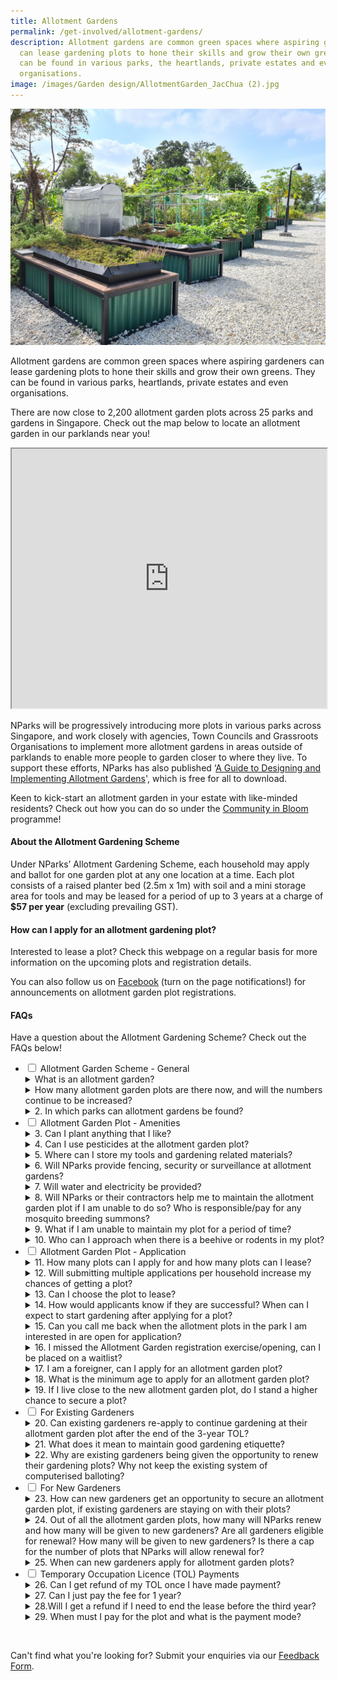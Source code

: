 ```yaml
---
title: Allotment Gardens
permalink: /get-involved/allotment-gardens/
description: Allotment gardens are common green spaces where aspiring gardeners
  can lease gardening plots to hone their skills and grow their own greens. They
  can be found in various parks, the heartlands, private estates and even
  organisations.
image: /images/Garden design/AllotmentGarden_JacChua (2).jpg
---
```

<style>
details[open] > summary {
        font-weight: 800;
        }
</style>

<img src="/images/Garden%20design/allotment%20garden%20at%20jurong%20lake%20gardens%20west.jpg">

<p>Allotment gardens are common green spaces where aspiring gardeners can lease gardening plots to hone their skills and grow their own greens. They can be found in various parks, heartlands, private estates and even organisations.</p>

<p>There are now close to 2,200 allotment garden plots across 25 parks and gardens in Singapore. Check out the map below to locate an allotment garden in our parklands near you!</p> 

<iframe height="415" width="100%" src="https://www.google.com/maps/d/u/1/embed?mid=1apkeSb5QHzODZOp7DdtNxFTa61GSA9U&amp;ehbc=2E312F&amp;noprof=1"></iframe>

<p>NParks will be progressively introducing more plots in various parks across Singapore, and work closely with agencies, Town Councils and Grassroots Organisations to implement more allotment gardens in areas outside of parklands to enable more people to garden closer to where they live. To support these efforts, NParks has also published ‘<a href="https://go.gov.sg/guide-to-design-allotment-gardens">A Guide to Designing and Implementing Allotment Gardens</a>', which is free for all to download.</p> 

<p>Keen to kick-start an allotment garden in your estate with like-minded residents? Check out how you can do so under the <a href="https://go.gov.sg/cib-initiative">Community in Bloom</a> programme!

</p><h4>About the Allotment Gardening Scheme</h4>

<p>Under NParks’ Allotment Gardening Scheme, each household may apply and ballot for one garden plot at any one location at a time. Each plot consists of a raised planter bed (2.5m x 1m) with soil and a mini storage area for tools and may be leased for a period of up to 3 years at a charge of <b>$57 per year</b> (excluding prevailing GST). </p> 



<h4>How can I apply for an allotment gardening plot?</h4>
<p>Interested to lease a plot? Check this webpage on a regular basis for more information on the upcoming plots and registration details.</p> 

<p>You can also follow us on <a href="https://www.facebook.com/nparksbuzz">Facebook</a> (turn on the page notifications!) for announcements on allotment garden plot registrations.</p>

<h4>FAQs</h4>
<p>Have a question about the Allotment Gardening Scheme? Check out the FAQs below!</p>
<ul class="jekyllcodex_accordion">
	<li><input type="checkbox" id="accordion1">
		<label for="accordion1">Allotment Garden Scheme - General</label>
		<div>
			<details>
				<summary>What is an allotment garden?</summary>
				Allotment gardens are areas located within parks and gardens that house gardening plots available for lease to the community to grow their own plants. With most of the population living in high-rise flats with minimalspace for gardening within their household footprint, these allotment garden plots provide them with further opportunities to garden. <br><br>
		</details>
		<details>
				<summary>How many allotment garden plots are there now, and will the numbers continue to be increased?</summary>	
				To date, close to 2,200 allotment garden plots have been made available to the community with plans for further expansion.<br><br>
			In tandem, NParks is working with Town Councils and Grassroot Organisations to provide advice on setting up of allotment gardens in public housing estates so that residents can garden closer to their homes. <br><br>
		</details>
		<details>
			<summary>2. In which parks can allotment gardens be found?</summary>
			1. Ang Mo Kio Town Garden West<br>
			2. Aljunied Park<br>
			3. Bedok Reservoir Park<br>
			4. Bedok Town Park<br>
			5. Bishan-Ang Mo Kio Park<br>
			6. Bukit Gombak Park<br>
			7. Choa Chu Kang Park<br>
			8. Clementi Woods Park<br>
			9. East Coast Park<br>
			10. HortPark<br>
			11. Jurong Central Park<br>
			12. Jurong Lake Gardens<br>
			13. Kallang Riverside Park<br>
			14. Kent Ridge Park <br>
			15. Lower Seletar Reservoir Park<br>
			16. one-north Park<br>
			17. Pasir Ris Park<br>
			18. Punggol Park<br>
			19. Punggol Waterway Park<br>
			20. Sembawang Park<br>
			21. Sengkang Riverside Park<br>
			22. Tiong Bahru Park<br>
			23. West Coast Park<br>
			24. Yishun Park<br>
			25. Yishun Neighbourhood Park<br>
			<br>
			</details>
		</div>
	</li>
  <li><input type="checkbox" id="accordion2">
					<label for="accordion2">Allotment Garden Plot - Amenities</label>
		<div>
	<details>
		<summary>3. Can I plant anything that I like?</summary>
		All plants and gardening structures should not exceed 1 metre in standing height (measured from soil level in the planter bed). Gardeners are advised not to plant poisonous plants or those with sap as these plants can cause discomfort and are harmful to the public. Plants that are illegal are not allowed to be planted. 
		<br>Please also be mindful of the neighbouring plots when planting up your mini garden and ensure that your plants do not encroach into their space. Keep your space clean and tidy for the safety of all your fellow allotment gardeners.<br><br>
	</details>
	<details>
		<summary>4. Can I use pesticides at the allotment garden plot?</summary>
		Chemical pesticides, herbicides and fungicides are not allowed to be used at the allotment garden plots as they may kill insects, such as bees and wasps, which play an important role in the pollination process of flowering plants. Such chemicals may also spread to other plots and may cause adverse reactions to gardeners tending to other plots or public who visit the plots. <br><br>
		</details>
			<details>
				<summary>5. Where can I store my tools and gardening related materials?</summary>
				There is a storage area in each allotment garden planter where tools and other gardening-related materials (e.g. soil, compost) must be kept when not in use. All items stored at the
allotment garden plot must be kept neatly within storage area at all times and not in common spaces or along pathways.<br>
(For Sengkang Riverside Park, there is a separate storage area due to site constraints).<br><br>
			</details>
			<details>
				<summary>6. Will NParks provide fencing, security or surveillance at allotment gardens?</summary>
				As all allotment gardens are situated in our public parks and gardens, they are unfenced to enable the public to visit and appreciate the gardens. NParks has put in place signs reminding park users not to remove plants within the allotment garden plots that do not belong to them.<br>
				Allotment gardeners are responsible for the security of all items kept within their planting plot (including plants, produce, structures and gardening materials) and items stored within storage box.<br>
				NParks will not be responsible for the loss or damage of any items including all produce from the allotment garden plots.<br>
				However, if there are recurrent reports on incidents of theft or vandalism at particular locations, NParks will consider additional measures to deter such occurrences.<br>
				Allotment Gardeners are not to install any structures (including any type of video surveillance equipment orsecurity system equipment such as personal CCTV cameras) at their allotment gardening plot.<br><br>
			</details>
			<details>
				<summary>7. Will water and electricity be provided?</summary>
			Shared water points are available for use at the allotment garden. No electricity will be provided. <br><br>
			</details>
			<details>
				<summary>8. Will NParks or their contractors help me to maintain the allotment garden plot if I am unable to do so?  Who is responsible/pay for any mosquito breeding summons?</summary>
				You are required at all times and at your own expense, to maintain the allotment garden plot and its immediate surroundings in a good and presentable condition, including
trimming overgrown shrubs, removing weeds, pest-infested plants, dead and damaged plants/products. <br>
				NParks will also not be responsible for any instances of mosquito breeding detected by the National Environment Agency (NEA) at the allotment garden plots. You are responsible for taking all precautions and measures to prevent breeding of mosquitoes at your allotment garden plot.<br><br>
			</details>
			<details>
				<summary>9. What if I am unable to maintain my plot for a period of time?</summary>
				If you fail to maintain your allotment garden plot, and within the time stipulated by NParks, we reserve the right to terminate the lease, so that the plot can be allocated to another gardener.<br><br>
			</details>
			<details>
				<summary>10. Who can I approach when there is a beehive or rodents in my plot?</summary>
				You may contact NParks at www.nparks.gov.sg/feedback to seek assistance.<br><br>
			</details>
	</div></li>
	  <li><input type="checkbox" id="accordion3">
					<label for="accordion3">Allotment Garden Plot - Application</label>
			<div>
			<details>
				<summary>11. How many plots can I apply for and how many plots can I lease?</summary>
				Each household is allowed to apply for and lease only 1 allotment garden plot at any one time, regardless of the number of persons in the household.<br><br>
			</details>
			<details>
				<summary>12.  Will submitting multiple applications per household increase my chances of getting a
					plot?</summary>
				No. If there are multiple applications received from the same household address, only 1 entry will be considered for balloting.<br><br>
			</details>
			<details>
				<summary>13. Can I choose the plot to lease?</summary> All plots (waist- or knee-height) are assigned strictly through a balloting system.<br><br>
			</details>
			<details>
				<summary>14. How would applicants know if they are successful? When can I expect to start gardening after applying for a plot?</summary>
				All successful applicants will receive a Letter of Offer from NParks. In this Letter of Offer, we will state the date in which you will be able to start gardening on-site.<br><br>
			</details>
			<details>
				<summary>15. Can you call me back when the allotment plots in the park I am interested in are open for application?</summary>
				Please check our NParks Allotment Gardens webpage and our social media platforms for updates on available plots and registration details.<br><br> 
			</details>
			<details>
				<summary>16. I missed the Allotment Garden registration exercise/opening, can I be placed on a waitlist?</summary>
				There are no waiting lists as all available plots will be assigned to successfully balloted applicants. You may apply for a plot when the registration opens again for other allotment gardens. Please check our NParks Allotment Gardens webpage and our social media platforms for updates on available plots and registration details. <br><br>
		</details>
		<details>
			<summary>17. I am a foreigner, can I apply for an allotment garden plot?</summary>
			Yes, but Singaporeans and Permanent Residents will be given priority.<br><br>
				</details>
				<details>
					<summary>18. What is the minimum age to apply for an allotment garden plot?</summary>
					The minimum age to apply for a plot is 18 years old at the time of application. <br><br>
				</details>
				<details>
					<summary>19. If I live close to the new allotment garden plot, do I stand a higher chance to secure a plot?</summary>
					Singaporeans and Permanent Residents are eligible to register for an allotment garden plot when registration exercises open on NParks website. Each household is allowed to apply for and lease only 1 allotment garden plot at any one time across the island. The minimum age to apply for a plot is 18 years old at the time of application. New allotment
garden plots are allocated by computerised balloting.   No priority is accorded to applicants by virtue of proximity of the allotment garden to the applicant’s address. This ensures fair opportunity for all applicants to secure a plot. <br><br>
				</details>
			</div>
	</li>
	<li>
		<input type="checkbox" id="accordion4">
		<label for="accordion4">For Existing Gardeners</label>
		<div>
			<details>
				<summary>20. Can existing gardeners re-apply to continue gardening at their allotment garden plot after the end of the 3-year TOL?</summary>
				Before the 3-year TOL expires, existing gardeners who have maintained good gardening etiquette will be contacted by NParks officers to offer them renewal of the 3-year TOL. The terms and conditions and fees for the allotment garden plot may be updated from time to time and allotment gardeners are requested to read the updated terms and conditions of the TOL. <br><br>
			</details>
			<details>
				<summary>21. What does it mean to maintain good gardening etiquette?</summary>
				Good gardening etiquette includes keeping the allotment garden plot tidy and clean, maintaining the plants well and keep them pest free, storing all gardening items neatly, ensure all planting structures installed are compliant with terms and conditions, and conducting regularly checks for stagnant water to prevent mosquito breeding. Having a well-kept and maintained allotment garden plot ensures that it is safe and enjoyable for everyone. More information on gardening etiquette can be found at www.nparks.gov.sg/gardening/gardening-resources/gardening-etiquette. <br><br>
			</details>
			<details>
				<summary>22. Why are existing gardeners being given the opportunity to renew their gardening plots? Why not keep the existing system of computerised balloting?</summary>
We hope to continue fostering a love for gardening by allowing existing gardeners who have maintained good gardening etiquette to renew their allotment garden plots. We
will continue making available more plots across the island for new gardeners. New allotment garden plots will also continue being allocated by computerised balloting.<br><br>
			</details>
		</div>
	</li>
	<li>
		<input type="checkbox" id="accordion5">
		<label for="accordion5">For New Gardeners</label>
		<div>
			<details>
				<summary>23. How can new gardeners get an opportunity to secure an allotment garden plot, if existing gardeners are staying on with their plots? </summary>
				NParks will continue to roll out new allotment garden plots in more parks across Singapore to provide the community with opportunities to garden near their homes. To date, more than 2000 allotment garden plots have been introduced in 23 parks and gardens across Singapore. We will also continue to provide more allotment gardens in the future. More details will be released when ready. All this will allow us to continue fostering a love for gardening among Singaporeans and nurturing a community of gardeners.<br><br>
			</details>
			<details>
				<summary>24. Out of all the allotment garden plots, how many will NParks renew and how many will be given to new gardeners?  Are all gardeners eligible for renewal? How many will be given to new gardeners? Is there a cap for the number of plots that NParks will allow renewal for?  </summary>
				Existing gardeners who have maintained good gardening etiquette will be allowed to renew their allotment garden plots. Should they choose not to continue gardening their plots will be released for balloting. NParks will also continue to provide more allotment garden plots in our parks.<br><br>
			</details>
			<details>
				<summary>25. When can new gardeners apply for allotment garden plots? </summary>
				More details will be provided when ready. We will be updating the NParks website (www.nparks.gov.sg/gardening/allotment-gardens) and social media sites when plots are open for application.<br><br>
			</details>
			</div>
				</li>
<li><input type="checkbox" id="accordion6">
		<label for="accordion6">Temporary Occupation Licence (TOL) Payments</label>
		<div>
			<details>
				<summary>26. Can I get refund of my TOL once I have made payment?</summary>
				It is important to read all Terms and Conditions of the TOL document. The TOL, once paid, is non-refundable. <br><br>
			</details>
			<details>
				<summary>27. Can I just pay the fee for 1 year? </summary>
				The allotment garden plot is leased on a 3-year basis. You  will need to pay for 3 years at the start of your leasing period.<br><br>
			</details>
			<details>
				<summary>28.Will I get a refund if I need to end the lease before the third year?</summary>
				No refund will be given if you decide to terminate the Licence before the lease expires. <br><br>
			</details>
			<details>
				<summary>29. When must I pay for the plot and what is the payment mode?</summary>
				A Letter of Offer will be sent to all successful applicants. Payment will be by bank transfer to an NParks bank account or by scanning the unique PayNow QR code provided. The details will be provided in the Letter of Offer.<br><br>
			</details>
			</div>
	 </li>
</ul>

<br>
<p>Can't find what you're looking for? Submit your enquiries via our <a href="http://www.nparks.gov.sg/feedback">Feedback Form</a>.</p>